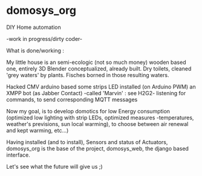domosys_org
===========

DIY Home automation

-work in progress/dirty coder-

What is done/working :

My little house is an semi-ecologic (not so much money) wooden based one,
entirely 3D Blender conceptualized,
already built.
Dry toilets, cleaned 'grey waters' by plants.
Fisches borned in those resulting waters.

Hacked CMV arduino based
some strips LED installed (on Arduino PWM)
an XMPP bot (as Jabber Contact) -called 'Marvin' : see H2G2-
listening for commands, to send corresponding MQTT messages

Now my goal, is to develop domotics for low Energy consumption 
(optimized low lighting with strip LEDs, 
optimized measures -temperatures, weather's previsions, sun local warming),
to choose between air renewal and kept warming, etc...)

Having installed (and to install), Sensors and status of Actuators,
domosys_org is the base of the project,
domosys_web, the django based interface.

Let's see what the future will give us ;)
